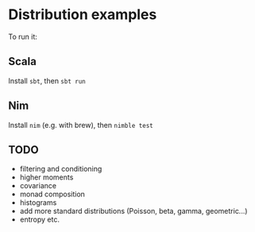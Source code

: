 # Distribution examples

To run it:

## Scala

Install `sbt`, then `sbt run`

## Nim

Install `nim` (e.g. with brew), then `nimble test`


## TODO

* filtering and conditioning
* higher moments
* covariance
* monad composition
* histograms
* add more standard distributions (Poisson, beta, gamma, geometric...)
* entropy etc.